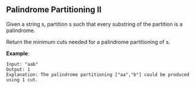 Palindrome Partitioning II
---

Given a string s, partition s such that every substring of the partition is a palindrome.

Return the minimum cuts needed for a palindrome partitioning of s.

__Example__:

```
Input: "aab"
Output: 1
Explanation: The palindrome partitioning ["aa","b"] could be produced using 1 cut.
```
